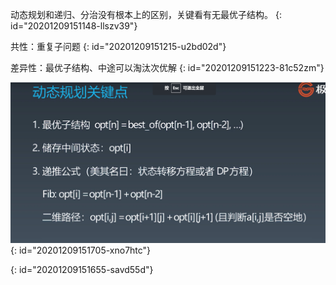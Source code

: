 动态规划和递归、分治没有根本上的区别，关键看有无最优子结构。
{: id="20201209151148-llszv39"}

共性：重复子问题
{: id="20201209151215-u2bd02d"}

差异性：最优子结构、中途可以淘汰次优解
{: id="20201209151223-81c52zm"}

![dp.jpg](assets/20201209153906-3r6zo5z-dp.jpg)
{: id="20201209151705-xno7htc"}

{: id="20201209151655-savd55d"}

